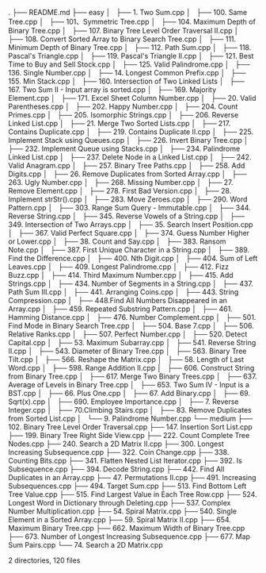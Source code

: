 .
├── README.md
├── easy
│   ├── 1. Two Sum.cpp
│   ├── 100. Same Tree.cpp
│   ├── 101、Symmetric Tree.cpp
│   ├── 104. Maximum Depth of Binary Tree.cpp
│   ├── 107. Binary Tree Level Order Traversal II.cpp
│   ├── 108. Convert Sorted Array to Binary Search Tree.cpp
│   ├── 111. Minimum Depth of Binary Tree.cpp
│   ├── 112. Path Sum.cpp
│   ├── 118. Pascal's Triangle.cpp
│   ├── 119. Pascal's Triangle II.cpp
│   ├── 121. Best Time to Buy and Sell Stock.cpp
│   ├── 125. Valid Palindrome.cpp
│   ├── 136. Single Number.cpp
│   ├── 14. Longest Common Prefix.cpp
│   ├── 155. Min Stack.cpp
│   ├── 160. Intersection of Two Linked Lists
│   ├── 167. Two Sum II - Input array is sorted.cpp
│   ├── 169. Majority Element.cpp
│   ├── 171. Excel Sheet Column Number.cpp
│   ├── 20. Valid Parentheses.cpp
│   ├── 202. Happy Number.cpp
│   ├── 204. Count Primes.cpp
│   ├── 205. Isomorphic Strings.cpp
│   ├── 206. Reverse Linked List.cpp
│   ├── 21. Merge Two Sorted Lists.cpp
│   ├── 217. Contains Duplicate.cpp
│   ├── 219. Contains Duplicate II.cpp
│   ├── 225. Implement Stack using Queues.cpp
│   ├── 226. Invert Binary Tree.cpp
│   ├── 232. Implement Queue using Stacks.cpp
│   ├── 234. Palindrome Linked List.cpp
│   ├── 237. Delete Node in a Linked List.cpp
│   ├── 242. Valid Anagram.cpp
│   ├── 257. Binary Tree Paths.cpp
│   ├── 258. Add Digits.cpp
│   ├── 26. Remove Duplicates from Sorted Array.cpp
│   ├── 263. Ugly Number.cpp
│   ├── 268. Missing Number.cpp
│   ├── 27. Remove Element.cpp
│   ├── 278. First Bad Version.cpp
│   ├── 28. Implement strStr().cpp
│   ├── 283. Move Zeroes.cpp
│   ├── 290. Word Pattern.cpp
│   ├── 303. Range Sum Query - Immutable.cpp
│   ├── 344. Reverse String.cpp
│   ├── 345. Reverse Vowels of a String.cpp
│   ├── 349. Intersection of Two Arrays.cpp
│   ├── 35. Search Insert Position.cpp
│   ├── 367. Valid Perfect Square.cpp
│   ├── 374. Guess Number Higher or Lower.cpp
│   ├── 38. Count and Say.cpp
│   ├── 383. Ransom Note.cpp
│   ├── 387. First Unique Character in a String.cpp
│   ├── 389. Find the Difference.cpp
│   ├── 400. Nth Digit.cpp
│   ├── 404. Sum of Left Leaves.cpp
│   ├── 409. Longest Palindrome.cpp
│   ├── 412. Fizz Buzz.cpp
│   ├── 414. Third Maximum Number.cpp
│   ├── 415. Add Strings.cpp
│   ├── 434. Number of Segments in a String.cpp
│   ├── 437. Path Sum III.cpp
│   ├── 441. Arranging Coins.cpp
│   ├── 443. String Compression.cpp
│   ├── 448.Find All Numbers Disappeared in an Array.cpp
│   ├── 459. Repeated Substring Pattern.cpp
│   ├── 461. Hamming Distance.cpp
│   ├── 476. Number Complement.cpp
│   ├── 501. Find Mode in Binary Search Tree.cpp
│   ├── 504. Base 7.cpp
│   ├── 506. Relative Ranks.cpp
│   ├── 507. Perfect Number.cpp
│   ├── 520. Detect Capital.cpp
│   ├── 53. Maximum Subarray.cpp
│   ├── 541. Reverse String II.cpp
│   ├── 543. Diameter of Binary Tree.cpp
│   ├── 563. Binary Tree Tilt.cpp
│   ├── 566. Reshape the Matrix.cpp
│   ├── 58. Length of Last Word.cpp
│   ├── 598. Range Addition II.cpp
│   ├── 606. Construct String from Binary Tree.cpp
│   ├── 617. Merge Two Binary Trees.cpp
│   ├── 637. Average of Levels in Binary Tree.cpp
│   ├── 653. Two Sum IV - Input is a BST.cpp
│   ├── 66. Plus One.cpp
│   ├── 67. Add Binary.cpp
│   ├── 69. Sqrt(x).cpp
│   ├── 690. Employee Importance.cpp
│   ├── 7. Reverse Integer.cpp
│   ├── 70.Climbing Stairs.cpp
│   ├── 83. Remove Duplicates from Sorted List.cpp
│   └── 9. Palindrome Number.cpp
└── medium
    ├── 102. Binary Tree Level Order Traversal.cpp
    ├── 147. Insertion Sort List.cpp
    ├── 199. Binary Tree Right Side View.cpp
    ├── 222. Count Complete Tree Nodes.cpp
    ├── 240. Search a 2D Matrix II.cpp
    ├── 300. Longest Increasing Subsequence.cpp
    ├── 322. Coin Change.cpp
    ├── 338. Counting Bits.cpp
    ├── 341. Flatten Nested List Iterator.cpp
    ├── 392. Is Subsequence.cpp
    ├── 394. Decode String.cpp
    ├── 442. Find All Duplicates in an Array.cpp
    ├── 47. Permutations II.cpp
    ├── 491. Increasing Subsequences.cpp
    ├── 494. Target Sum.cpp
    ├── 513. Find Bottom Left Tree Value.cpp
    ├── 515. Find Largest Value in Each Tree Row.cpp
    ├── 524. Longest Word in Dictionary through Deleting.cpp
    ├── 537. Complex Number Multiplication.cpp
    ├── 54. Spiral Matrix.cpp
    ├── 540. Single Element in a Sorted Array.cpp
    ├── 59. Spiral Matrix II.cpp
    ├── 654. Maximum Binary Tree.cpp
    ├── 662. Maximum Width of Binary Tree.cpp
    ├── 673. Number of Longest Increasing Subsequence.cpp
    ├── 677. Map Sum Pairs.cpp
    └── 74. Search a 2D Matrix.cpp

2 directories, 120 files
